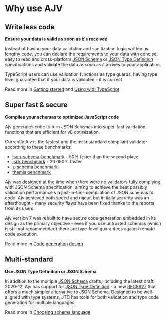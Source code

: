 # Why use AJV

## Write less code

**Ensure your data is valid as soon as it's received**

Instead of having your data validation and sanitization logic written as lengthy code, you can declare the requirements to your data with concise, easy to read and cross-platform [JSON Schema](https://json-schema.org) or [JSON Type Definition](https://jsontypedef.com) specifications and validate the data as soon as it arrives to your application.

TypeScript users can use validation functions as type guards, having type level guarantee that if your data is validated - it is correct.

Read more in [Getting started](./getting-started.md) and [Using with TypeScript](./typescript.md)

## Super fast & secure

**Compiles your schemas to optimized JavaScript code**

Ajv generates code to turn JSON Schemas into super-fast validation functions that are efficient for v8 optimization.

Currently Ajv is the fastest and the most standard compliant validator according to these benchmarks:

- [json-schema-benchmark](https://github.com/ebdrup/json-schema-benchmark) - 50% faster than the second place
- [jsck benchmark](https://github.com/pandastrike/jsck#benchmarks) - 20-190% faster
- [z-schema benchmark](https://rawgit.com/zaggino/z-schema/master/benchmark/results.html)
- [themis benchmark](https://cdn.rawgit.com/playlyfe/themis/master/benchmark/results.html)

Ajv was designed at the time when there were no validators fully complying with JSON Schema specification, aiming to achieve the best possibly validation performance via just-in-time compilation of JSON schemas to code. Ajv achieved both speed and rigour, but initially security was an afterthought - many security flaws have been fixed thanks to the reports from its users.

Ajv version 7 was rebuilt to have secure code generation embedded in its design as the primary objective - even if you use untrusted schemas (which is still not recommended) there are type-level guarantees against remote code execution.

Read more in [Code generation design](../codegen.md)

## Multi-standard

**Use JSON Type Definition or JSON Schema**

In addition to the multiple [JSON Schema](../json-schema.md) drafts, including the latest draft 2020-12, Ajv has support for [JSON Type Definition](../json-type-definition.md) - a new [RFC8927](https://datatracker.ietf.org/doc/rfc8927/) that offers a much simpler alternative to JSON Schema. Designed to be well-aligned with type systems, JTD has tools for both validation and type code generation for multiple languages.

Read more in [Choosing schema language](./schema-language.md)
